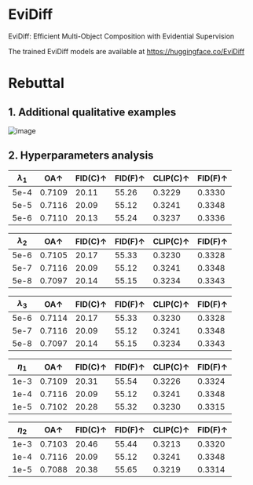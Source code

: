 # EviDiff
EviDiff: Efficient Multi-Object Composition with Evidential Supervision

The trained EviDiff models are available at https://huggingface.co/EviDiff

# Rebuttal
## 1. Additional qualitative examples
![image](https://github.com/anonymity-coder/EviDiff/blob/main/additional-results.png)

## 2. Hyperparameters analysis
| $\lambda_1$    | 	    OA↑	   | FID(C)↑ | FID(F)↑ | CLIP(C)↑ | FID(F)↑ |
| ---------- | --------------- | ------- | ------- |-------- | -------- |
|  5e-4      | 	    0.7109     | 20.11   | 55.26   | 0.3229  | 0.3330   |
|  5e-5      | 	    0.7116     | 20.09   | 55.12   | 0.3241  | 0.3348   |  
|  5e-6      | 	    0.7110     | 20.13   | 55.24   | 0.3237  | 0.3336   |  

| $\lambda_2$    | 	    OA↑	   | FID(C)↑ | FID(F)↑ | CLIP(C)↑ | FID(F)↑ |
| ---------- | --------------- | ------- | ------- |-------- | -------- |
|  5e-6      | 	    0.7105     | 20.17   | 55.33   | 0.3230  | 0.3328   |
|  5e-7      | 	    0.7116     | 20.09   | 55.12   | 0.3241  | 0.3348   |  
|  5e-8      | 	    0.7097     | 20.14   | 55.15   | 0.3234  | 0.3343   |  

| $\lambda_3$    | 	    OA↑	   | FID(C)↑ | FID(F)↑ | CLIP(C)↑ | FID(F)↑ |
| ---------- | --------------- | ------- | ------- |-------- | -------- |
|  5e-6      | 	    0.7114     | 20.17   | 55.33   | 0.3230  | 0.3328   |
|  5e-7      | 	    0.7116     | 20.09   | 55.12   | 0.3241  | 0.3348   |  
|  5e-8      | 	    0.7097     | 20.14   | 55.15   | 0.3234  | 0.3343   |  

| $\eta_1$    | 	    OA↑	   | FID(C)↑ | FID(F)↑ | CLIP(C)↑ | FID(F)↑ |
| ---------- | --------------- | ------- | ------- |-------- | -------- |
|  1e-3      | 	    0.7109     | 20.31   | 55.54   | 0.3226  | 0.3324   |
|  1e-4      | 	    0.7116     | 20.09   | 55.12   | 0.3241  | 0.3348   |  
|  1e-5      | 	    0.7102     | 20.28   | 55.32   | 0.3230  | 0.3315   |

| $\eta_2$    | 	    OA↑	   | FID(C)↑ | FID(F)↑ | CLIP(C)↑ | FID(F)↑ |
| ---------- | --------------- | ------- | ------- |-------- | -------- |
|  1e-3      | 	    0.7103     | 20.46   | 55.44   | 0.3213  | 0.3320   |
|  1e-4      | 	    0.7116     | 20.09   | 55.12   | 0.3241  | 0.3348   |  
|  1e-5      | 	    0.7088     | 20.38   | 55.65   | 0.3219  | 0.3314   |



